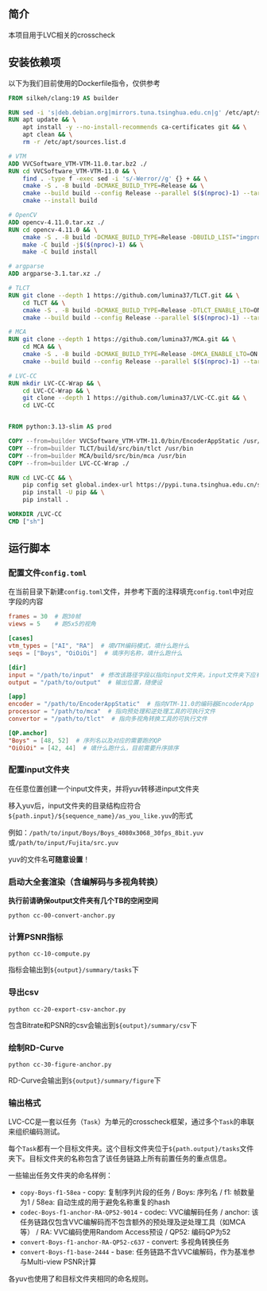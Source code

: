 ## 简介

本项目用于LVC相关的crosscheck

## 安装依赖项

以下为我们目前使用的Dockerfile指令，仅供参考

```Dockerfile
FROM silkeh/clang:19 AS builder

RUN sed -i 's|deb.debian.org|mirrors.tuna.tsinghua.edu.cn|g' /etc/apt/sources.list.d/debian.sources
RUN apt update && \
    apt install -y --no-install-recommends ca-certificates git && \
    apt clean && \
    rm -r /etc/apt/sources.list.d

# VTM
ADD VVCSoftware_VTM-VTM-11.0.tar.bz2 ./
RUN cd VVCSoftware_VTM-VTM-11.0 && \
    find . -type f -exec sed -i 's/-Werror//g' {} + && \
    cmake -S . -B build -DCMAKE_BUILD_TYPE=Release && \
    cmake --build build --config Release --parallel $($(nproc)-1) --target EncoderApp && \
    cmake --install build

# OpenCV
ADD opencv-4.11.0.tar.xz ./
RUN cd opencv-4.11.0 && \
    cmake -S . -B build -DCMAKE_BUILD_TYPE=Release -DBUILD_LIST="imgproc" -DBUILD_SHARED_LIBS=OFF -DCV_TRACE=OFF -DCPU_BASELINE=AVX2 -DCPU_DISPATCH=AVX2 -DOPENCV_ENABLE_ALLOCATOR_STATS=OFF -DWITH_ADE=OFF -DWITH_FFMPEG=OFF -DWITH_IMGCODEC_HDR=OFF -DWITH_IMGCODEC_PFM=OFF -DWITH_IMGCODEC_PXM=OFF -DWITH_IMGCODEC_SUNRASTER=OFF -DWITH_IPP=OFF -DWITH_ITT=OFF -DWITH_JASPER=OFF -DWITH_JPEG=OFF -DWITH_LAPACK=OFF -DWITH_OPENCL=OFF -DWITH_OPENEXR=OFF -DWITH_OPENJPEG=OFF -DWITH_PNG=OFF -DWITH_PROTOBUF=OFF -DWITH_TIFF=OFF -DWITH_VA=OFF -DWITH_VA_INTEL=OFF -DWITH_WEBP=OFF && \
    make -C build -j$($(nproc)-1) && \
    make -C build install

# argparse
ADD argparse-3.1.tar.xz ./

# TLCT
RUN git clone --depth 1 https://github.com/lumina37/TLCT.git && \
    cd TLCT && \
    cmake -S . -B build -DCMAKE_BUILD_TYPE=Release -DTLCT_ENABLE_LTO=ON -DTLCT_HEADER_ONLY=ON -DTLCT_ARGPARSE_PATH=/argparse-3.1 && \
    cmake --build build --config Release --parallel $($(nproc)-1) --target tlct-bin

# MCA
RUN git clone --depth 1 https://github.com/lumina37/MCA.git && \
    cd MCA && \
    cmake -S . -B build -DCMAKE_BUILD_TYPE=Release -DMCA_ENABLE_LTO=ON -DTLCT_HEADER_ONLY=ON -DMCA_TLCT_PATH=/TLCT -DMCA_ARGPARSE_PATH=/argparse-3.1 && \
    cmake --build build --config Release --parallel $($(nproc)-1) --target mca-bin

# LVC-CC
RUN mkdir LVC-CC-Wrap && \
    cd LVC-CC-Wrap && \
    git clone --depth 1 https://github.com/lumina37/LVC-CC.git && \
    cd LVC-CC


FROM python:3.13-slim AS prod

COPY --from=builder VVCSoftware_VTM-VTM-11.0/bin/EncoderAppStatic /usr/bin
COPY --from=builder TLCT/build/src/bin/tlct /usr/bin
COPY --from=builder MCA/build/src/bin/mca /usr/bin
COPY --from=builder LVC-CC-Wrap ./

RUN cd LVC-CC && \
    pip config set global.index-url https://pypi.tuna.tsinghua.edu.cn/simple && \
    pip install -U pip && \
    pip install .

WORKDIR /LVC-CC
CMD ["sh"]
```

## 运行脚本

### 配置文件`config.toml`

在当前目录下新建`config.toml`文件，并参考下面的注释填充`config.toml`中对应字段的内容

```toml
frames = 30  # 跑30帧
views = 5    # 跑5x5的视角

[cases]
vtm_types = ["AI", "RA"]  # 填VTM编码模式，填什么跑什么
seqs = ["Boys", "OiOiOi"]  # 填序列名称，填什么跑什么

[dir]
input = "/path/to/input"  # 修改该路径字段以指向input文件夹。input文件夹下应有下载解压后的yuv文件
output = "/path/to/output"  # 输出位置，随便设

[app]
encoder = "/path/to/EncoderAppStatic"  # 指向VTM-11.0的编码器EncoderApp
processor = "/path/to/mca"  # 指向预处理和逆处理工具的可执行文件
convertor = "/path/to/tlct"  # 指向多视角转换工具的可执行文件

[QP.anchor]
"Boys" = [48, 52]  # 序列名以及对应的需要跑的QP
"OiOiOi" = [42, 44]  # 填什么跑什么，目前需要升序排序
```

### 配置input文件夹

在任意位置创建一个input文件夹，并将yuv转移进input文件夹

移入yuv后，input文件夹的目录结构应符合`${path.input}/${sequence_name}/as_you_like.yuv`的形式

例如：`/path/to/input/Boys/Boys_4080x3068_30fps_8bit.yuv`或`/path/to/input/Fujita/src.yuv`

yuv的文件名**可随意设置**！

### 启动大全套渲染（含编解码与多视角转换）

**执行前请确保output文件夹有几个TB的空闲空间**

```shell
python cc-00-convert-anchor.py
```

### 计算PSNR指标

```shell
python cc-10-compute.py
```

指标会输出到`${output}/summary/tasks`下

### 导出csv

```shell
python cc-20-export-csv-anchor.py
```

包含Bitrate和PSNR的csv会输出到`${output}/summary/csv`下

### 绘制RD-Curve

```shell
python cc-30-figure-anchor.py
```

RD-Curve会输出到`${output}/summary/figure`下

### 输出格式

LVC-CC是一套以任务（`Task`）为单元的crosscheck框架，通过多个`Task`的串联来组织编码测试。

每个`Task`都有一个目标文件夹。这个目标文件夹位于`${path.output}/tasks`文件夹下。目标文件夹的名称包含了该任务链路上所有前置任务的重点信息。

一些输出任务文件夹的命名样例：

- `copy-Boys-f1-58ea` - copy: 复制序列片段的任务 / Boys: 序列名 / f1: 帧数量为1 / 58ea: 自动生成的用于避免名称重复的hash
- `codec-Boys-f1-anchor-RA-QP52-9014` - codec: VVC编解码任务 / anchor: 该任务链路仅包含VVC编解码而不包含额外的预处理及逆处理工具（如MCA等） / RA: VVC编码使用Random Access预设 / QP52: 编码QP为52
- `convert-Boys-f1-anchor-RA-QP52-c637` - convert: 多视角转换任务
- `convert-Boys-f1-base-2444` - base: 任务链路不含VVC编解码，作为基准参与Multi-view PSNR计算

各yuv也使用了和目标文件夹相同的命名规则。
